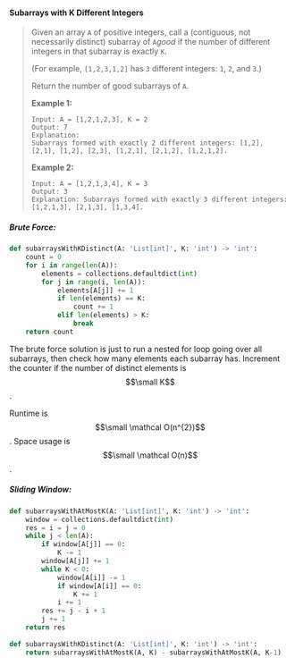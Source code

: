 #### Subarrays with K Different Integers

> Given an array `A` of positive integers, call a \(contiguous, not necessarily distinct\) subarray of `A`_good_ if the number of different integers in that subarray is exactly `K`.
>
> \(For example, `[1,2,3,1,2]` has `3` different integers: `1`, `2`, and `3`.\)
>
> Return the number of good subarrays of `A`.
>
> **Example 1:**
>
> ```
> Input: A = [1,2,1,2,3], K = 2
> Output: 7
> Explanation: 
> Subarrays formed with exactly 2 different integers: [1,2], [2,1], [1,2], [2,3], [1,2,1], [2,1,2], [1,2,1,2].
> ```
>
> **Example 2:**
>
> ```
> Input: A = [1,2,1,3,4], K = 3
> Output: 3
> Explanation: Subarrays formed with exactly 3 different integers: [1,2,1,3], [2,1,3], [1,3,4].
> ```

##### Brute Force:

```py
def subarraysWithKDistinct(A: 'List[int]', K: 'int') -> 'int':
    count = 0
    for i in range(len(A)):
        elements = collections.defaultdict(int)
        for j in range(i, len(A)):
            elements[A[j]] += 1
            if len(elements) == K:
                count += 1
            elif len(elements) > K:
                break
    return count
```

The brute force solution is just to run a nested for loop going over all subarrays, then check how many elements each subarray has. Increment the counter if the number of distinct elements is $$\small K$$.

Runtime is $$\small \mathcal O(n^{2})$$. Space usage is $$\small \mathcal O(n)$$.

##### Sliding Window:        

```py
def subarraysWithAtMostK(A: 'List[int]', K: 'int') -> 'int':
    window = collections.defaultdict(int)
    res = i = j = 0
    while j < len(A):
        if window[A[j]] == 0:
            K -= 1
        window[A[j]] += 1
        while K < 0:
            window[A[i]] -= 1
            if window[A[i]] == 0:
                K += 1
            i += 1
        res += j - i + 1
        j += 1
    return res
    
def subarraysWithKDistinct(A: 'List[int]', K: 'int') -> 'int':
    return subarraysWithAtMostK(A, K) - subarraysWithAtMostK(A, K-1)
```



